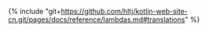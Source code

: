 {% include "git+https://github.com/hltj/kotlin-web-site-cn.git/pages/docs/reference/lambdas.md#translations" %}
